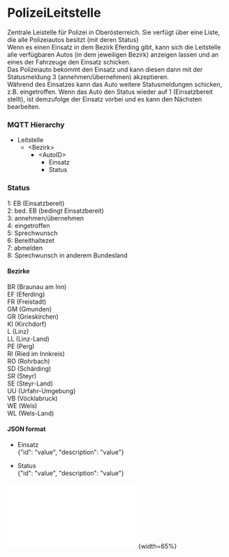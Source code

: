 # PolizeiLeitstelle
Zentrale Leistelle für Polizei in Oberösterreich. Sie verfügt über eine Liste, die alle Polizeiautos besitzt (mit deren Status)  
Wenn es einen Einsatz in dem Bezirk Eferding gibt, kann sich die Leitstelle alle verfügbaren Autos (in dem jeweiligen Bezirk) anzeigen lassen und an eines der Fahrzeuge den Einsatz schicken.  
Das Polizeiauto bekommt den Einsatz und kann diesen dann mit der Statusmeldung 3 (annehmen/übernehmen) akzeptieren.  
Während des Einsatzes kann das Auto weitere Statusmeldungen schicken, z.B. eingetroffen.
Wenn das Auto den Status wieder auf 1 (Einsatzbereit stellt), ist demzufolge der Einsatz vorbei und es kann den Nächsten bearbeiten.

### MQTT Hierarchy
* Leitstelle
  * \<Bezirk\>
    * \<AutoID\>
      * Einsatz
      * Status

### Status
1:	EB (Einsatzbereit)  
2:	bed. EB (bedingt Einsatzbereit)  
3:	annehmen/übernehmen  
4:	eingetroffen  
5:	Sprechwunsch  
6:	Bereithaltezet  
7:	abmelden  
8:	Sprechwunsch in anderem Bundesland


#### Bezirke  
BR (Braunau am Inn)  
EF (Eferding)  
FR (Freistadt)  
GM (Gmunden)  
GR (Grieskirchen)  
KI (Kirchdorf)  
L (Linz)  
LL (Linz-Land)  
PE (Perg)  
RI (Ried im Innkreis)  
RO (Rohrbach)  
SD (Schärding)  
SR (Steyr)  
SE (Steyr-Land)  
UU (Urfahr-Umgebung)  
VB (Vöcklabruck)  
WE (Wels)  
WL (Wels-Land)

#### JSON format
* Einsatz  
{"id": "value", "description": "value"}

* Status  
{"id": "value", "description": "value"}

![Image Title](SystemArchitecture.pdf){width=65%}
